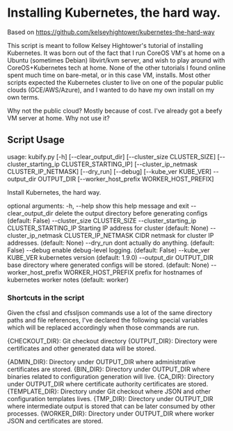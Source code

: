 # Installing Kubernetes, the hard way.

Based on https://github.com/kelseyhightower/kubernetes-the-hard-way

This script is meant to follow Kelsey Hightower's tutorial of installing Kubernetes. It was born out of the fact that I run CoreOS VM's at home on a Ubuntu (sometimes Debian) libvirt/kvm server, and wish to play around with CoreOS+Kubernetes tech at home. None of the other tutorials I found online spent much time on bare-metal, or in this case VM, installs. Most other scripts expected the Kubernetes cluster to live on one of the popular public clouds (GCE/AWS/Azure), and I wanted to do have my own install on my own terms.

Why not the public cloud? Mostly because of cost. I've already got a beefy VM server at home. Why not use it?

## Script Usage

usage: kubify.py [-h] [--clear_output_dir] [--cluster_size CLUSTER_SIZE]
                 [--cluster_starting_ip CLUSTER_STARTING_IP]
                 [--cluster_ip_netmask CLUSTER_IP_NETMASK] [--dry_run]
                 [--debug] [--kube_ver KUBE_VER] --output_dir OUTPUT_DIR
                 [--worker_host_prefix WORKER_HOST_PREFIX]

Install Kubernetes, the hard way.

optional arguments:
  -h, --help            show this help message and exit
  --clear_output_dir    delete the output directory before generating configs
                        (default: False)
  --cluster_size CLUSTER_SIZE
  --cluster_starting_ip CLUSTER_STARTING_IP
                        Starting IP address for cluster (default: None)
  --cluster_ip_netmask CLUSTER_IP_NETMASK
                        CIDR netmask for cluster IP addresses. (default: None)
  --dry_run             dont actually do anything. (default: False)
  --debug               enable debug-level logging. (default: False)
  --kube_ver KUBE_VER   kubernetes version (default: 1.9.0)
  --output_dir OUTPUT_DIR
                        base directory where generated configs will be stored.
                        (default: None)
  --worker_host_prefix WORKER_HOST_PREFIX
                        prefix for hostnames of kubernetes worker notes
                        (default: worker)


### Shortcuts in the script

Given the cfssl and cfssljson commands use a lot of the same directory paths and file references, I've declared the following special variables which will be replaced accordingly when those commands are run.

{CHECKOUT_DIR}: Git checkout directory
{OUTPUT_DIR}: Directory were certificates and other generated data will be stored.

{ADMIN_DIR}: Directory under OUTPUT_DIR where administrative certificates are stored.
{BIN_DIR}: Directory under OUTPUT_DIR where binaries related to configuration generation will live.
{CA_DIR}: Directory under OUTPUT_DIR where certificate authority certificates are stored.
{TEMPLATE_DIR}: Directory under Git checkout where JSON and other configuration templates lives.
{TMP_DIR}: Directory under OUTPUT_DIR where intermediate output is stored that can be later consumed by other processes.
{WORKER_DIR}: Directory under OUTPUT_DIR where worker JSON and certificates are stored.
